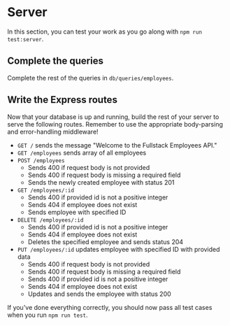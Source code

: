# Server

In this section, you can test your work as you go along with `npm run test:server`.

## Complete the queries

Complete the rest of the queries in `db/queries/employees`.

## Write the Express routes

Now that your database is up and running, build the rest of your server to serve the following routes. Remember to use the appropriate body-parsing and error-handling middleware!

- `GET /` sends the message "Welcome to the Fullstack Employees API."
- `GET /employees` sends array of all employees
- `POST /employees`
  - Sends 400 if request body is not provided
  - Sends 400 if request body is missing a required field
  - Sends the newly created employee with status 201
- `GET /employees/:id`
  - Sends 400 if provided id is not a positive integer
  - Sends 404 if employee does not exist
  - Sends employee with specified ID
- `DELETE /employees/:id`
  - Sends 400 if provided id is not a positive integer
  - Sends 404 if employee does not exist
  - Deletes the specified employee and sends status 204
- `PUT /employees/:id` updates employee with specified ID with provided data
  - Sends 400 if request body is not provided
  - Sends 400 if request body is missing a required field
  - Sends 400 if provided id is not a positive integer
  - Sends 404 if employee does not exist
  - Updates and sends the employee with status 200

If you've done everything correctly, you should now pass all test cases when you run `npm run
test`.
